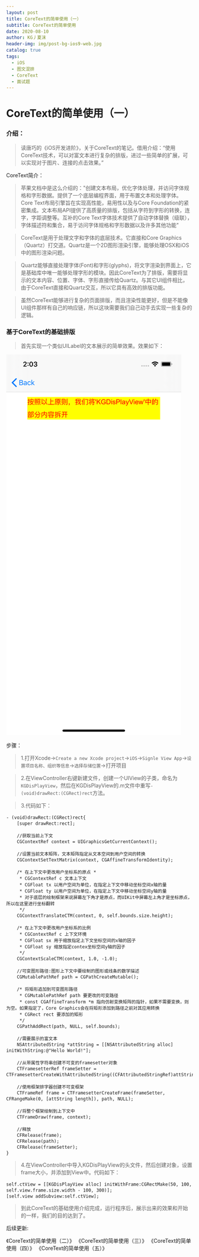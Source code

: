 ```yaml
---
layout: post
title: CoreText的简单使用（一）
subtitle: CoreText的简单使用
date: 2020-08-10
author: KG丿夏沫
header-img: img/post-bg-ios9-web.jpg
catalog: true
tags:
  - iOS
  - 图文混排
  - CoreText
  - 面试题
---
```


# CoreText的简单使用（一）

### 介绍：

> 读唐巧的《iOS开发进阶》，关于CoreText的笔记。借用介绍：“使用CoreText技术，可以对富文本进行复杂的排版，进过一些简单的扩展，可以实现对于图片、连接的点击效果。”

CoreText简介：

>苹果文档中是这么介绍的："创建文本布局，优化字体处理，并访问字体规格和字形数据。提供了一个底层编程界面，用于布置文本和处理字体。Core Text布局引擎旨在实现高性能，易用性以及与Core Foundation的紧密集成。文本布局API提供了高质量的排版，包括从字符到字形的转换，连字，字距调整等。互补的Core Text字体技术提供了自动字体替换（级联），字体描述符和集合，易于访问字体规格和字形数据以及许多其他功能"

>CoreText是用于处理文字和字体的底层技术。它直接和Core Graphics（Quartz）打交道。Quartz是一个2D图形渲染引擎，能够处理OSX和iOS中的图形渲染问题。

>Quartz能够直接处理字体(Font)和字形(glyphs)，将文字渲染到界面上，它是基础库中唯一能够处理字形的模块。因此CoreText为了排版，需要将显示的文本内容、位置、字体、字形直接传给Quartz。与其它UI组件相比，由于CoreText直接和Quartz交互，所以它具有高效的排版功能。

>虽然CoreText能够进行复杂的页面排版，而且渲染性能更好，但是不能像UI组件那样有自己的响应链，所以这块需要我们自己动手去实现一些复杂的逻辑。

### 基于CoreText的基础排版

>首先实现一个类似UILabel的文本展示的简单效果。效果如下：

<img src="/img/20200810001.png" alert="UILabel文本展示效果">

步骤：

>1.打开Xcode->```Create a new Xcode project```->```iOS```->```Signle View App```->```设置项目名称、组织等信息```->```选择存储位置```->打开项目

>2.在ViewController右键新建文件，创建一个UIView的子类，命名为```KGDisPlayView```，然后在KGDisPlayView的.m文件中重写```- (void)drawRect:(CGRect)rect```方法。

>3.代码如下：

```
- (void)drawRect:(CGRect)rect{
    [super drawRect:rect];
    
    //获取当前上下文
    CGContextRef context = UIGraphicsGetCurrentContext();

    //设置当前文本矩阵，文本矩阵指定从文本空间到用户空间的转换
    CGContextSetTextMatrix(context, CGAffineTransformIdentity);

    /* 在上下文中更改用户坐标系的原点 *
     * CGContextRef c 文本上下文
     * CGFloat tx 以用户空间为单位，在指定上下文中移动坐标空间x轴的量
     * CGFloat ty 以用户空间为单位，在指定上下文中移动坐标空间y轴的量
     * 对于底层的绘制框架来说屏幕左下角才是原点，而UIKit中屏幕左上角才是坐标原点，所以在这里进行坐标翻转
     */
    CGContextTranslateCTM(context, 0, self.bounds.size.height);

    /* 在上下文中更改用户坐标系的比例
     * CGContextRef c 上下文环境
     * CGFloat sx 用于缩放指定上下文坐标空间的x轴的因子
     * CGFloat sy 缩放指定contex坐标空间y轴的因子
     */
    CGContextScaleCTM(context, 1.0, -1.0);

    //可变图形路径:图形上下文中要绘制的图形或线条的数学描述
    CGMutablePathRef path = CGPathCreateMutable();

    /* 将矩形追加到可变图形路径
     * CGMutablePathRef path 要更改的可变路径
     * const CGAffineTransform *m 指向仿射变换矩阵的指针，如果不需要变换，则为空。如果指定了，Core Graphics会在将矩形添加到路径之前对其应用转换
     * CGRect rect 要添加的矩形
     */
    CGPathAddRect(path, NULL, self.bounds);

    //需要展示的富文本
    NSAttributedString *attString = [[NSAttributedString alloc] initWithString:@"Hello World!"];

    //从带属性字符串创建不可变的framesetter对象
    CTFramesetterRef frameSetter = CTFramesetterCreateWithAttributedString((CFAttributedStringRef)attString);

    //使用框架排字器创建不可变框架
    CTFrameRef frame = CTFramesetterCreateFrame(frameSetter, CFRangeMake(0, [attString length]), path, NULL);

    //将整个框架绘制到上下文中
    CTFrameDraw(frame, context);

    //释放
    CFRelease(frame);
    CFRelease(path);
    CFRelease(frameSetter);
}
```

>4.在ViewController中导入KGDisPlayView的头文件，然后创建对象，设置frame大小，并添加到View中。代码如下：

```
self.ctView = [[KGDisPlayView alloc] initWithFrame:CGRectMake(50, 100, self.view.frame.size.width - 100, 300)];
[self.view addSubview:self.ctView];
```

>到此CoreText的基础使用介绍完成，运行程序后，展示出来的效果和开始的一样，我们的目的达到了。

后续更新:

《CoreText的简单使用（二）》
《CoreText的简单使用（三）》
《CoreText的简单使用（四）》
《CoreText的简单使用（五）》